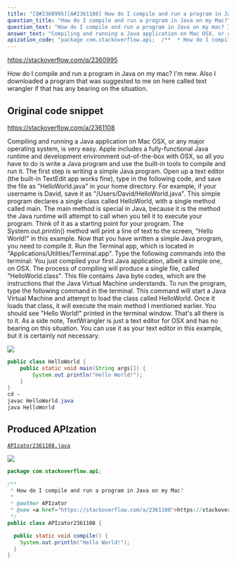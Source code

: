 ```yaml
---
title: "[Q#2360995][A#2361108] How do I compile and run a program in Java on my Mac?"
question_title: "How do I compile and run a program in Java on my Mac?"
question_text: "How do I compile and run a program in Java on my mac? I'm new. Also I downloaded a program that was suggested to me on here called text wrangler if that has any bearing on the situation."
answer_text: "Compiling and running a Java application on Mac OSX, or any major operating system, is very easy. Apple includes a fully-functional Java runtime and development environment out-of-the-box with OSX, so all you have to do is write a Java program and use the built-in tools to compile and run it. The first step is writing a simple Java program. Open up a text editor (the built-in TextEdit app works fine), type in the following code, and save the file as \"HelloWorld.java\" in your home directory. For example, if your username is David, save it as \"/Users/David/HelloWorld.java\". This simple program declares a single class called HelloWorld, with a single method called main. The main method is special in Java, because it is the method the Java runtime will attempt to call when you tell it to execute your program. Think of it as a starting point for your program. The System.out.println() method will print a line of text to the screen, \"Hello World!\" in this example. Now that you have written a simple Java program, you need to compile it. Run the Terminal app, which is located in \"Applications/Utilities/Terminal.app\". Type the following commands into the terminal: You just compiled your first Java application, albeit a simple one, on OSX. The process of compiling will produce a single file, called \"HelloWorld.class\". This file contains Java byte codes, which are the instructions that the Java Virtual Machine understands. To run the program, type the following command in the terminal. This command will start a Java Virtual Machine and attempt to load the class called HelloWorld. Once it loads that class, it will execute the main method I mentioned earlier. You should see \"Hello World!\" printed in the terminal window. That's all there is to it. As a side note, TextWrangler is just a text editor for OSX and has no bearing on this situation. You can use it as your text editor in this example, but it is certainly not necessary."
apization_code: "package com.stackoverflow.api;  /**  * How do I compile and run a program in Java on my Mac?  *  * @author APIzator  * @see <a href=\"https://stackoverflow.com/a/2361108\">https://stackoverflow.com/a/2361108</a>  */ public class APIzator2361108 {    public static void compile() {     System.out.println(\"Hello World!\");   } }"
---
```


https://stackoverflow.com/q/2360995

How do I compile and run a program in Java on my mac?
I&#x27;m new.
Also I downloaded a program that was suggested to me on here called text wrangler if that has any bearing on the situation.



## Original code snippet

https://stackoverflow.com/a/2361108

Compiling and running a Java application on Mac OSX, or any major operating system, is very easy. Apple includes a fully-functional Java runtime and development environment out-of-the-box with OSX, so all you have to do is write a Java program and use the built-in tools to compile and run it.
The first step is writing a simple Java program. Open up a text editor (the built-in TextEdit app works fine), type in the following code, and save the file as &quot;HelloWorld.java&quot; in your home directory.
For example, if your username is David, save it as &quot;/Users/David/HelloWorld.java&quot;. This simple program declares a single class called HelloWorld, with a single method called main. The main method is special in Java, because it is the method the Java runtime will attempt to call when you tell it to execute your program. Think of it as a starting point for your program. The System.out.println() method will print a line of text to the screen, &quot;Hello World!&quot; in this example.
Now that you have written a simple Java program, you need to compile it. Run the Terminal app, which is located in &quot;Applications/Utilities/Terminal.app&quot;. Type the following commands into the terminal:
You just compiled your first Java application, albeit a simple one, on OSX. The process of compiling will produce a single file, called &quot;HelloWorld.class&quot;. This file contains Java byte codes, which are the instructions that the Java Virtual Machine understands.
To run the program, type the following command in the terminal.
This command will start a Java Virtual Machine and attempt to load the class called HelloWorld. Once it loads that class, it will execute the main method I mentioned earlier. You should see &quot;Hello World!&quot; printed in the terminal window. That&#x27;s all there is to it.
As a side note, TextWrangler is just a text editor for OSX and has no bearing on this situation. You can use it as your text editor in this example, but it is certainly not necessary.

<div class="code-logo"><img src="/stackoverflow.png" /></div>

```java
public class HelloWorld {
    public static void main(String args[]) {
        System.out.println("Hello World!");
    }
}
cd ~
javac HelloWorld.java
java HelloWorld
```

## Produced APIzation

[`APIzator2361108.java`](https://github.com/pasqualesalza/apization-temp-data/raw/master/search/APIzator2361108.java)

<div class="code-logo"><img src="/apizator.png" /></div>

```java
package com.stackoverflow.api;

/**
 * How do I compile and run a program in Java on my Mac?
 *
 * @author APIzator
 * @see <a href="https://stackoverflow.com/a/2361108">https://stackoverflow.com/a/2361108</a>
 */
public class APIzator2361108 {

  public static void compile() {
    System.out.println("Hello World!");
  }
}

```